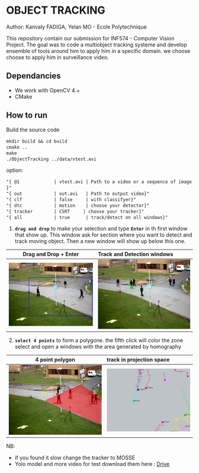 # OBJECT TRACKING 
Author: Kanvaly FADIGA, Yelan MO - Ecole Polytechnique

This repository contain our submission for INF574 - Computer Vision Project. The goal was to code a multiobject tracking systeme and develop ensemble of tools around him to apply him in a specific domain. we choose choose to apply him in surveillance video.

## Dependancies
- We work with OpenCV 4.+
- CMake

## How to run 
Build the source code
```Shell
mkdir build && cd build
cmake ..
make
./ObjectTracking ../data/vtest.avi
```

option:

```
"{ @1             | vtest.avi | Path to a video or a sequence of image }"
"{ out            | out.avi   | Path to output video}"
"{ clf            | false     | with classifyer}"
"{ dtc            | motion    | choose your detector}"
"{ tracker        | CSRT     | choose your tracker}"
"{ all            | true      | track/detect on all windows}"
```

1. **`drag and drop`** to make your selection and type **`Enter`** in th first window that show up. This window ask for section where you want to detect and track moving object. Then a new window will show up below this one.

| Drag and Drop + Enter | Track and Detection windows  | 
|-----------------------|:-----------------------------|
| ![](md/drag_drop.png) | ![](md/detect_track.png)     |

2. **`select 4 points`** to form a polygone. the fifth click will color the zone select and open a windows with the area generated by homography

| 4 point polygon | track in projection space  | 
|-----------------------|:-----------------------------|
| ![](md/sceen.png)     | ![](md/board.png)     |



NB: 
- if you found it slow change the tracker to MOSSE
- Yolo model and more video for test download them here : [Drive](https://drive.google.com/drive/folders/1tNmK_rk1iTbWm5iOlGGlqx__9RF6EtUj?usp=sharing)